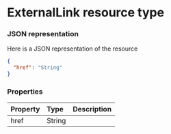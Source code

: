 # ExternalLink resource type



### JSON representation

Here is a JSON representation of the resource

```json
{
  "href": "String"
}

```
### Properties
| Property	   | Type	|Description|
|:---------------|:--------|:----------|
|href|String||

<!-- uuid: adedecd9-b799-4b56-942e-96af9c73a7f0
2015-10-09 18:21:33 UTC -->